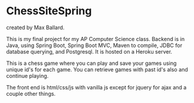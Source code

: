 # ChessSiteSpring
created by Max Ballard.

This is my final project for my AP Computer Science class.
Backend is in Java, using Spring Boot, Spring Boot MVC, Maven to compile, JDBC for database querying, and Postgresql.
It is hosted on a Heroku server.

This is a chess game where you can play and save your games using unique id's for each game. You can retrieve games with past id's also and continue playing.

The front end is html/css/js with vanilla js except for jquery for ajax and a couple other things. 
